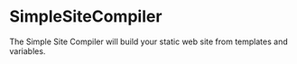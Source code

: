 # SimpleSiteCompiler
The Simple Site Compiler will build your static web site from templates and variables.
